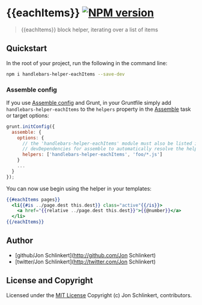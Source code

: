 # {{eachItems}} [![NPM version](https://badge.fury.io/js/helper-eachItems.png)](http://badge.fury.io/js/helper-eachItems)

> {{eachItems}} block helper, iterating over a list of items

## Quickstart
In the root of your project, run the following in the command line:

```bash
npm i handlebars-helper-eachItems --save-dev
```

### Assemble config
If you use [Assemble config](http://assemble.io) and Grunt, in your Gruntfile simply add `handlebars-helper-eachItems` to the `helpers` property in the [Assemble](http://assemble.io) task or target options:

```javascript
grunt.initConfig({
  assemble: {
    options: {
      // the 'handlebars-helper-eachItems' module must also be listed in
      // devDependencies for assemble to automatically resolve the helper
      helpers: ['handlebars-helper-eachItems', 'foo/*.js']
    }
    ...
  }
});
```

You can now use begin using the helper in your templates:

```handlebars
{{#eachItems pages}}
  <li{{#is ../page.dest this.dest}} class="active"{{/is}}>
    <a href="{{relative ../page.dest this.dest}}">{{@number}}</a>
  </li>
{{/eachItems}}
```


## Author

+ [github/Jon Schlinkert](http://github.com/Jon Schlinkert)
+ [twitter/Jon Schlinkert](http://twitter.com/Jon Schlinkert)


## License and Copyright

Licensed under the [MIT License](./LICENSE-MIT)
Copyright (c) Jon Schlinkert, contributors.